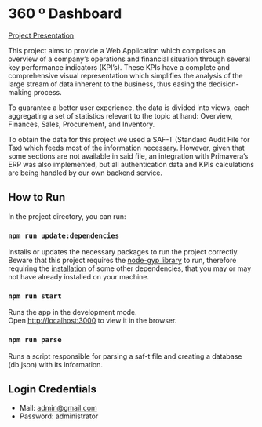 # 360 º Dashboard

[Project Presentation](https://github.com/Revuj/FEUP-SINF/blob/main/presentation.pdf)

This  project  aims  to  provide  a  Web  Application  which  comprises  an  overview  of  a  company’s  operations and financial situation through several key performance indicators (KPI’s).  These KPIs have a complete and comprehensive visual representation which simplifies the analysis of the large stream of data inherent to the business, thus easing the  decision-making process.  

To guarantee  a better  user experience,  the  data  is divided  into views,  each aggregating a set of statistics relevant to the topic at hand:  Overview, Finances, Sales, Procurement, and Inventory.

To obtain the data for this project we used a SAF-T (Standard Audit File for Tax) which feeds most of the information necessary. However, given that some sections are not available in said file, an integration with Primavera’s ERP was also implemented, but all authentication data and KPIs calculations are being handled by our own backend service.

## How to Run

In the project directory, you can run:

### `npm run update:dependencies`

Installs or updates the necessary packages to run the project correctly.
Beware that this project requires the [node-gyp library](https://github.com/nodejs/node-gyp) to run, therefore requiring the [installation](https://github.com/nodejs/node-gyp#installation) of some other dependencies, that you may or may not have already installed on your machine.

### `npm run start`

Runs the app in the development mode.\
Open [http://localhost:3000](http://localhost:3000) to view it in the browser.


### `npm run parse`

Runs a script responsible for parsing a saf-t file and creating a database (db.json) with its information.

## Login Credentials
* Mail: admin@gmail.com	
* Password: administrator


